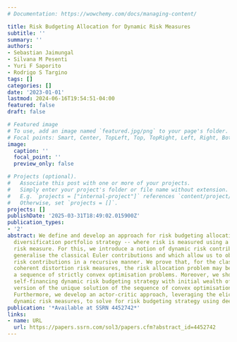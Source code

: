 ```yaml
---
# Documentation: https://wowchemy.com/docs/managing-content/

title: Risk Budgeting Allocation for Dynamic Risk Measures
subtitle: ''
summary: ''
authors:
- Sebastian Jaimungal
- Silvana M Pesenti
- Yuri F Saporito
- Rodrigo S Targino
tags: []
categories: []
date: '2023-01-01'
lastmod: 2024-06-16T19:54:51-04:00
featured: false
draft: false

# Featured image
# To use, add an image named `featured.jpg/png` to your page's folder.
# Focal points: Smart, Center, TopLeft, Top, TopRight, Left, Right, BottomLeft, Bottom, BottomRight.
image:
  caption: ''
  focal_point: ''
  preview_only: false

# Projects (optional).
#   Associate this post with one or more of your projects.
#   Simply enter your project's folder or file name without extension.
#   E.g. `projects = ["internal-project"]` references `content/project/deep-learning/index.md`.
#   Otherwise, set `projects = []`.
projects: []
publishDate: '2025-03-31T18:49:02.015900Z'
publication_types:
- '2'
abstract: We define and develop an approach for risk budgeting allocation -- a risk
  diversification portfolio strategy -- where risk is measured using a dynamic time-consistent
  risk measure. For this, we introduce a notion of dynamic risk contributions that
  generalise the classical Euler contributions and which allow us to obtain dynamic
  risk contributions in a recursive manner. We prove that, for the class of dynamic
  coherent distortion risk measures, the risk allocation problem may be recast as
  a sequence of strictly convex optimisation problems. Moreover, we show that any
  self-financing dynamic risk budgeting strategy with initial wealth of $1$ is a scaled
  version of the unique solution of the sequence of convex optimisation problems.
  Furthermore, we develop an actor-critic approach, leveraging the elicitability of
  dynamic risk measures, to solve for risk budgeting strategy using deep learning.
publication: '*Available at SSRN 4452742*'
links:
- name: URL
  url: https://papers.ssrn.com/sol3/papers.cfm?abstract_id=4452742
---
```

